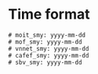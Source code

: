   # Time format
    # moit_smy: yyyy-mm-dd
    # mof_smy: yyyy-mm-dd
    # vnnet_smy: yyyy-mm-dd
    # cafef_smy: yyyy-mm-dd
    # sbv_smy: yyyy-mm-dd

